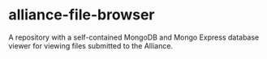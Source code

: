 # alliance-file-browser
A repository with a self-contained MongoDB and Mongo Express database viewer for viewing files submitted to the Alliance.
